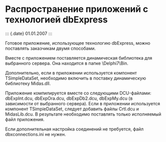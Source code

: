 Распространение приложений с технологией dbExpress
==================================================

::: {.date}
01.01.2007
:::

Готовое приложение, использующее технологию dbExpress, можно поставлять
заказчикам двумя способами.

Вместе с приложением поставляется динамическая библиотека для выбранного
сервера. Она находится в папке \\Delphi7\\Bin.

Дополнительно, если в приложении используется компонент TSimpleDataSet,
необходимо включить в поставку динамическую библиотеку Midas.dll.

Приложение компилируется вместе со следующими DCU-файлами: dbExpInt.dcu,
dbExpOra.dcu, dbExpDb2.dcu, dbExpMy.dcu (в зависимости от выбранного
сервера). Если в приложении используется компонент TSimpieDataSet,
следует добавить файлы Crtl.dcu и MidasLib.dcu. В результате необходимо
поставлять только исполняемый файл приложения.

Если дополнительная настройка соединений не требуется, файл
dbxconnections.ini не нужен.
